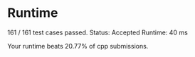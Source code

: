 # Runtime

161 / 161 test cases passed.
Status: Accepted
Runtime: 40 ms

Your runtime beats 20.77% of cpp submissions.
